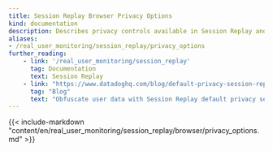 ```yaml
---
title: Session Replay Browser Privacy Options
kind: documentation
description: Describes privacy controls available in Session Replay and how to set privacy options
aliases:
- /real_user_monitoring/session_replay/privacy_options
further_reading:
    - link: '/real_user_monitoring/session_replay'
      tag: Documentation
      text: Session Replay
    - link: "https://www.datadoghq.com/blog/default-privacy-session-replay/"
      tag: "Blog"
      text: "Obfuscate user data with Session Replay default privacy settings"
---
```


{{< include-markdown "content/en/real_user_monitoring/session_replay/browser/privacy_options.md" >}}